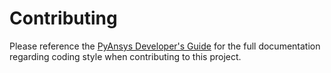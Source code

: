 # Contributing

Please reference the [PyAnsys Developer's
Guide](https://github.com/pyansys/about) for the full documentation
regarding coding style when contributing to this project.
